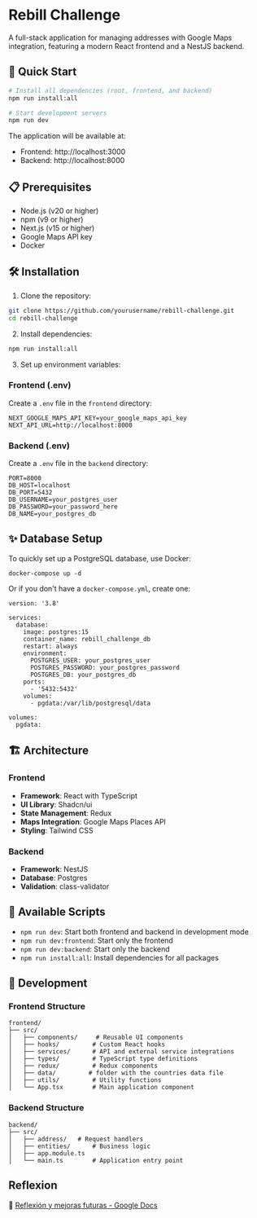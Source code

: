 # Rebill Challenge

A full-stack application for managing addresses with Google Maps integration, featuring a modern React frontend and a NestJS backend.

## 🚀 Quick Start

```bash
# Install all dependencies (root, frontend, and backend)
npm run install:all

# Start development servers
npm run dev
```

The application will be available at:

- Frontend: http://localhost:3000
- Backend: http://localhost:8000

## 📋 Prerequisites

- Node.js (v20 or higher)
- npm (v9 or higher)
- Next.js (v15 or higher)
- Google Maps API key
- Docker

## 🛠️ Installation

1. Clone the repository:

```bash
git clone https://github.com/yourusername/rebill-challenge.git
cd rebill-challenge
```

2. Install dependencies:

```bash
npm run install:all
```

3. Set up environment variables:

### Frontend (.env)

Create a `.env` file in the `frontend` directory:

```env
NEXT_GOOGLE_MAPS_API_KEY=your_google_maps_api_key
NEXT_API_URL=http://localhost:8000
```

### Backend (.env)

Create a `.env` file in the `backend` directory:

```env
PORT=8000
DB_HOST=localhost
DB_PORT=5432
DB_USERNAME=your_postgres_user
DB_PASSWORD=your_password_here
DB_NAME=your_postgres_db
```

## ✨ Database Setup

To quickly set up a PostgreSQL database, use Docker:
```
docker-compose up -d
```

Or if you don't have a `docker-compose.yml`, create one:
```
version: '3.8'

services:
  database:
    image: postgres:15
    container_name: rebill_challenge_db
    restart: always
    environment:
      POSTGRES_USER: your_postgres_user
      POSTGRES_PASSWORD: your_postgres_password
      POSTGRES_DB: your_postgres_db
    ports:
      - '5432:5432'
    volumes:
      - pgdata:/var/lib/postgresql/data

volumes:
  pgdata:
```

## 🏗️ Architecture

### Frontend

- **Framework**: React with TypeScript
- **UI Library**: Shadcn/ui
- **State Management**: Redux
- **Maps Integration**: Google Maps Places API
- **Styling**: Tailwind CSS

### Backend

- **Framework**: NestJS
- **Database**: Postgres
- **Validation**: class-validator

## 🚀 Available Scripts

- `npm run dev`: Start both frontend and backend in development mode
- `npm run dev:frontend`: Start only the frontend
- `npm run dev:backend`: Start only the backend
- `npm run install:all`: Install dependencies for all packages

## 🔧 Development

### Frontend Structure

```
frontend/
├── src/
│   ├── components/     # Reusable UI components
│   ├── hooks/         # Custom React hooks
│   ├── services/      # API and external service integrations
│   ├── types/         # TypeScript type definitions
│   ├── redux/         # Redux components
│   ├── data/         # folder with the countries data file
│   ├── utils/         # Utility functions
│   └── App.tsx        # Main application component
```

### Backend Structure

```
backend/
├── src/
│   ├── address/   # Request handlers
│   ├── entities/      # Business logic
│   ├── app.module.ts
│   └── main.ts        # Application entry point
```

## Reflexion
🔗 [Reflexión y mejoras futuras - Google Docs](https://docs.google.com/document/d/1xMh_CFvQ6fg6DMZE8ZSLOYSRKatJ5aFt1P6SbGS5Mrg/edit?usp=sharing)
